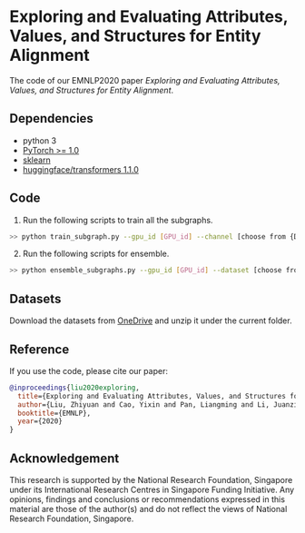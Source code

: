 # Exploring and Evaluating Attributes, Values, and Structures for Entity Alignment

The code of our EMNLP2020 paper *Exploring and Evaluating Attributes, Values, and Structures for Entity Alignment*.

## Dependencies

* python 3
* [PyTorch >= 1.0](https://pytorch.org/get-started/locally/)
* [sklearn](https://scikit-learn.org/stable/)
* [huggingface/transformers 1.1.0](https://github.com/huggingface/transformers)

## Code

1. Run the following scripts to train all the subgraphs.

```bash
>> python train_subgraph.py --gpu_id [GPU_id] --channel [choose from {Digital, Literal, Structure, Name}] --dataset [choose from {DBP15k/zh_en, DBP15k/fr_en, DBP15k/ja_en}] --load_hard_split [or not]
```

2. Run the following scripts for ensemble.

```bash
>> python ensemble_subgraphs.py --gpu_id [GPU_id] --dataset [choose from {DBP15k/zh_en, DBP15k/fr_en, DBP15k/ja_en}] --svm [or not] --load_hard_split [or not]
```

## Datasets

Download the datasets from [OneDrive](https://1drv.ms/u/s!AuQRz5abAH5T2jDOmiMlkqFP8s0Z?e=V6wNWS) and unzip it under the current folder.

## Reference

If you use the code, please cite our paper:

```bib
@inproceedings{liu2020exploring,
  title={Exploring and Evaluating Attributes, Values, and Structures for Entity Alignment},
  author={Liu, Zhiyuan and Cao, Yixin and Pan, Liangming and Li, Juanzi and Liu, Zhiyuan and Chua, Tat-Seng},
  booktitle={EMNLP},
  year={2020}
}
```

## Acknowledgement
This research is supported by the National Research Foundation, Singapore under its International Research Centres in Singapore Funding Initiative. Any opinions, findings and conclusions or recommendations expressed in this material are those of the author(s) and do not reflect the views of National Research Foundation, Singapore.

